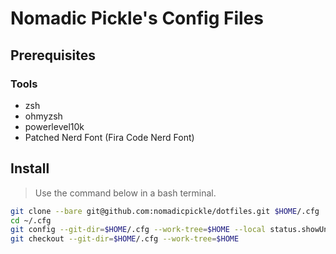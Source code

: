 # Nomadic Pickle's Config Files

## Prerequisites 
### Tools 

- zsh
- ohmyzsh
- powerlevel10k
- Patched Nerd Font (Fira Code Nerd Font)

## Install

> Use the command below in a bash terminal.

```bash
git clone --bare git@github.com:nomadicpickle/dotfiles.git $HOME/.cfg
cd ~/.cfg
git config --git-dir=$HOME/.cfg --work-tree=$HOME --local status.showUntrackedFiles no
git checkout --git-dir=$HOME/.cfg --work-tree=$HOME
```

